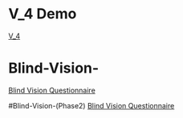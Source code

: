 # V_4 Demo
[V_4](https://utdallas.box.com/s/2scphzh0v7efh4o4zy9it78yxkpk9k5f)



# Blind-Vision-
[Blind Vision Questionnaire](https://docs.google.com/forms/d/e/1FAIpQLSf_q0E5q23j1AADUSSUOk5TQOgUa6fEtSdciAQ3M0Ut6-q0mQ/viewform)

#Blind-Vision-(Phase2)
[Blind Vision Questionnaire](https://docs.google.com/forms/d/e/1FAIpQLSf_q0E5q23j1AADUSSUOk5TQOgUa6fEtSdciAQ3M0Ut6-q0mQ/viewform)
